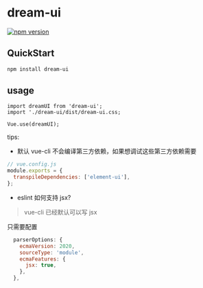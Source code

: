 # dream-ui

[![npm version](https://badge.fury.io/js/dream-ui.svg)](https://badge.fury.io/js/dream-ui)

## QuickStart

```bash
npm install dream-ui
```

## usage

```
import dreamUI from 'dream-ui';
import './dream-ui/dist/dream-ui.css;

Vue.use(dreamUI);
```

tips:

- 默认 vue-cli 不会编译第三方依赖，如果想调试这些第三方依赖需要

```js
// vue.config.js
module.exports = {
  transpileDependencies: ['element-ui'],
};
```

- eslint 如何支持 jsx?

> vue-cli 已经默认可以写 jsx

只需要配置

```js
  parserOptions: {
    ecmaVersion: 2020,
    sourceType: 'module',
    ecmaFeatures: {
      jsx: true,
    },
  },
```
